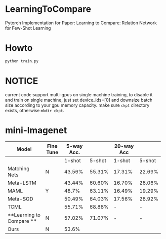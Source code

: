 # LearningToCompare
Pytorch Implementation for Paper: Learning to Compare: Relation Network for Few-Shot Learning

# Howto
```python
python train.py
```

# NOTICE
current code support multi-gpus on single machine training, to disable it and train on single machine, 
just set device_ids=[0] and downsize batch size according to your gpu memory capacity.
make sure `ckpt` directory exists, otherwise `mkdir ckpt`.


# mini-Imagenet

| Model                               | Fine Tune | 5-way Acc. |        | 20-way Acc |        |
|-------------------------------------|-----------|------------|--------|------------|--------|
|                                     |           | 1-shot     | 5-shot | 1-shot     | 5-shot |
| Matching Nets                       | N         | 43.56%     | 55.31% | 17.31%     | 22.69% |
| Meta-LSTM                           |           | 43.44%     | 60.60% | 16.70%     | 26.06% |
| MAML                                | Y         | 48.7%      | 63.11% | 16.49%     | 19.29% |
| Meta-SGD                            |           | 50.49%     | 64.03% | 17.56%     | 28.92% |
| TCML                                |           | 55.71%     | 68.88% | -          | -      |
| **Learning to Compare **            | N         | 57.02%     | 71.07% | -          | -      |
| Ours				      | N         |  53.6%     |        |            |        | 
